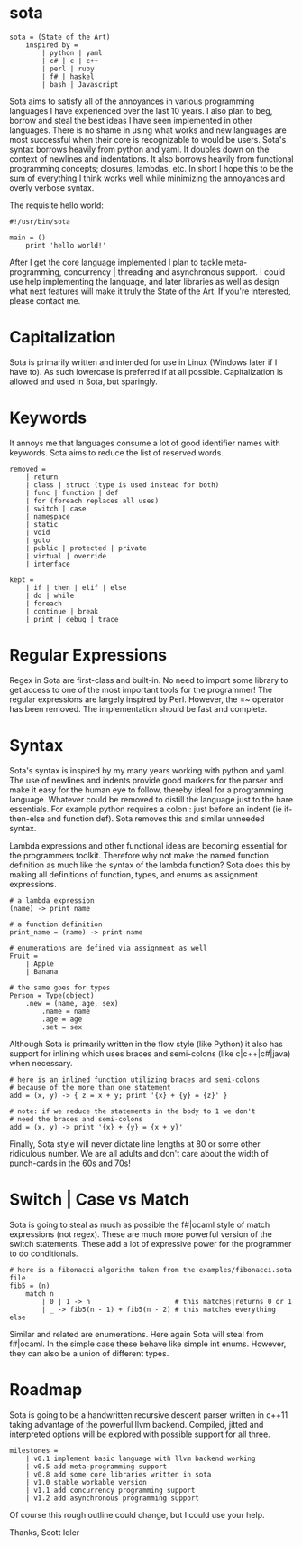 sota
====
````
sota = (State of the Art)
    inspired by =
        | python | yaml
        | c# | c | c++
        | perl | ruby
        | f# | haskel
        | bash | Javascript
````

Sota aims to satisfy all of the annoyances in various programming
languages I have experienced over the last 10 years.  I also plan
to beg, borrow and steal the best ideas I have seen implemented in
other languages.  There is no shame in using what works and new
languages are most successful when their core is recognizable to
would be users.  Sota's syntax borrows heavily from python and yaml.
It doubles down on the context of newlines and indentations.  It also
borrows heavily from functional programming concepts; closures,
lambdas, etc.  In short I hope this to be the sum of everything I
think works well while minimizing the annoyances and overly verbose
syntax.

The requisite hello world:
````
#!/usr/bin/sota

main = ()
    print 'hello world!'
````
After I get the core language implemented I plan to tackle meta-
programming, concurrency | threading and asynchronous support.  I
could use help implementing the language, and later libraries as
well as design what next features will make it truly the State of the
Art.  If you're interested, please contact me.

Capitalization
==============

Sota is primarily written and intended for use in Linux (Windows
later if I have to).  As such lowercase is preferred if at all possible.
Capitalization is allowed and used in Sota, but sparingly.

Keywords
========

It annoys me that languages consume a lot of good identifier names
with keywords.  Sota aims to reduce the list of reserved words.
````
removed =
    | return
    | class | struct (type is used instead for both)
    | func | function | def
    | for (foreach replaces all uses)
    | switch | case
    | namespace
    | static
    | void
    | goto
    | public | protected | private
    | virtual | override
    | interface

kept =
    | if | then | elif | else
    | do | while
    | foreach
    | continue | break
    | print | debug | trace
````

Regular Expressions
===================

Regex in Sota are first-class and built-in.  No need to import some
library to get access to one of the most important tools for the
programmer!  The regular expressions are largely inspired by Perl.
However, the =~ operator has been removed.  The implementation
should be fast and complete.

Syntax
======

Sota's syntax is inspired by my many years working with python and
yaml.  The use of newlines and indents provide good markers for the
parser and make it easy for the human eye to follow, thereby ideal
for a programming language.  Whatever could be removed to distill
the language just to the bare essentials.  For example python
requires a colon : just before an indent (ie if-then-else and function
def).  Sota removes this and similar unneeded syntax.

Lambda expressions and other functional ideas are becoming essential
for the programmers toolkit.  Therefore why not make the named
function definition as much like the syntax of the lambda function?
Sota does this by making all definitions of function, types, and
enums as assignment expressions.
````
# a lambda expression
(name) -> print name

# a function definition
print_name = (name) -> print name

# enumerations are defined via assignment as well
Fruit =
    | Apple
    | Banana
    
# the same goes for types
Person = Type(object)
    .new = (name, age, sex)
        .name = name
        .age = age
        .set = sex
````

Although Sota is primarily written in the flow style (like
Python) it also has support for inlining which uses braces and
semi-colons (like c|c++|c#|java) when necessary.
````
# here is an inlined function utilizing braces and semi-colons
# because of the more than one statement
add = (x, y) -> { z = x + y; print '{x} + {y} = {z}' }

# note: if we reduce the statements in the body to 1 we don't
# need the braces and semi-colons
add = (x, y) -> print '{x} + {y} = {x + y}'
````

Finally, Sota style will never dictate line lengths at 80 or some
other ridiculous number.  We are all adults and don't care about
the width of punch-cards in the 60s and 70s!

Switch | Case vs Match
======================

Sota is going to steal as much as possible the f#|ocaml style of
match expressions (not regex).  These are much more powerful version
of the switch statements.  These add a lot of expressive power
for the programmer to do conditionals.
````
# here is a fibonacci algorithm taken from the examples/fibonacci.sota file
fib5 = (n)
    match n
        | 0 | 1 -> n                     # this matches|returns 0 or 1
        | _ -> fib5(n - 1) + fib5(n - 2) # this matches everything else
````
Similar and related are enumerations.  Here again Sota will steal
from f#|ocaml.  In the simple case these behave like simple int
enums.  However, they can also be a union of different types.

Roadmap
=======

Sota is going to be a handwritten recursive descent parser written in
c++11 taking advantage of the powerful llvm backend.  Compiled, jitted
and interpreted options will be explored with possible support for
all three.
````
milestones =
    | v0.1 implement basic language with llvm backend working
    | v0.5 add meta-programming support
    | v0.8 add some core libraries written in sota
    | v1.0 stable workable version
    | v1.1 add concurrency programming support
    | v1.2 add asynchronous programming support
````
Of course this rough outline could change, but I could use your help.

Thanks,
Scott Idler
